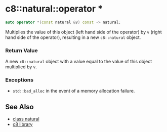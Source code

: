 # c8::natural::operator \* #

```cpp
auto operator *(const natural &v) const -> natural;
```

Multiplies the value of this object (left hand side of the operator) by `v` (right hand side of the operator), resulting in a new `c8::natural` object.

### Return Value ###

A new `c8::natural` object with a value equal to the value of this object multiplied by `v`.

### Exceptions ###

* `std::bad_alloc` in the event of a memory allocation failure.

## See Also ##

* [class natural](c8_natural)
* [c8 library](c8)

